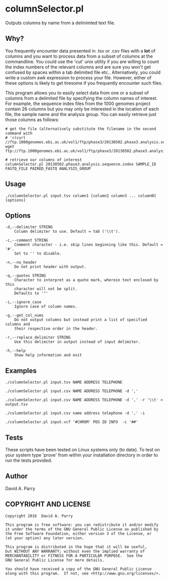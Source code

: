 # columnSelector.pl

Outputs columns by name from a delmimted text file.

## Why?

You frequently encounter data presented in .tsv or .csv files with a **lot** of 
columns and you want to process data from a subset of columns at the 
commandline. You could use the 'cut' unix utility if you are willing to count 
the index numbers of the relevant columns and are sure you won't get confused 
by spaces within a tab delimited file etc.. Alternatively, you could write a 
custom awk expression to process your file. However, either of these options is 
likely to get tiresome if you frequently encounter such files.

This program allows you to easily select data from one or a subset of columns 
from a delimited file by specifying the column names of interest. For example, 
the sequence index files from the 1000 genomes project contain 26 columns but 
you may only be interested in the location of each file, the sample name and 
the analysis group. You can easily retrieve just those columns as follows:

    # get the file (alternatively substitute the filename in the second command with 
    # '<(curl //ftp.1000genomes.ebi.ac.uk/vol1/ftp/phase3/20130502.phase3.analysis.sequence.index)'
    wget ftp://ftp.1000genomes.ebi.ac.uk/vol1/ftp/phase3/20130502.phase3.analysis.sequence.index
    
    # retrieve our columns of interest 
    columnSelector.pl 20130502.phase3.analysis.sequence.index SAMPLE_ID FASTQ_FILE PAIRED_FASTQ ANALYSIS_GROUP


## Usage 

    ./columnSelector.pl input.tsv column1 [column2 column3 ... columnN] [options]

## Options
 
    -d,--delimiter STRING
        Column delimiter to use. Default = tab ('\\t').
    
    -c,--comment STRING
        Comment character - i.e. skip lines beginning like this. Default = '#'. 
        Set to '' to disable.
    
    -n,--no_header
        Do not print header with output.
    
    -q,--quotes STRING
        Character to interpret as a quote mark, wherein text enclosed by this 
        character will not be split.
        Defaults to '"'
    
    -i,--ignore_case
        Ignore case of column names.

    -g,--get_col_nums
        Do not output columns but instead print a list of specified columns and 
        their respective order in the header.

    -r,--replace_delimiter STRING
        Use this delimiter in output instead of input delimiter.

    -h,--help
        Show help information and exit



## Examples

    ./columnSelector.pl input.tsv NAME ADDRESS TELEPHONE
    
    ./columnSelector.pl input.csv NAME ADDRESS TELEPHONE -d ',' 

    ./columnSelector.pl input.csv NAME ADDRESS TELEPHONE -d ',' -r '\\t' > output.tsv

    ./columnSelector.pl input.csv name address telephone -d ',' -i

    ./columnSelector.pl input.vcf '#CHROM' POS ID INFO  -c '##'

## Tests

These scripts have been tested on Linux systems only (to date). To test on your
system type 'prove' from within your installation directory in order to run the 
tests provided.

## Author

David A. Parry

## COPYRIGHT AND LICENSE

    Copyright 2016  David A. Parry

    This program is free software: you can redistribute it and/or modify
    it under the terms of the GNU General Public License as published by
    the Free Software Foundation, either version 3 of the License, or
    (at your option) any later version.

    This program is distributed in the hope that it will be useful,
    but WITHOUT ANY WARRANTY; without even the implied warranty of
    MERCHANTABILITY or FITNESS FOR A PARTICULAR PURPOSE.  See the
    GNU General Public License for more details.

    You should have received a copy of the GNU General Public License
    along with this program.  If not, see <http://www.gnu.org/licenses/>.

